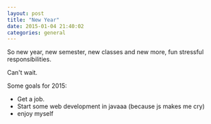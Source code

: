 ```yaml
---
layout: post
title: "New Year"
date: 2015-01-04 21:40:02
categories: general
---
```


So new year, new semester, new classes and new more, fun stressful responsibilities.

Can't wait.

Some goals for 2015:
- Get a job.
- Start some web development in javaaa (because js makes me cry)
- enjoy myself
